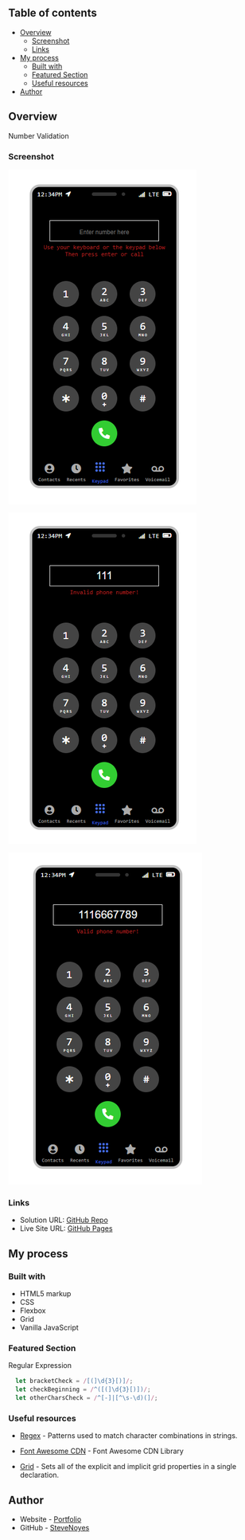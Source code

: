 ## Table of contents

- [Overview](#overview)
  - [Screenshot](#screenshot)
  - [Links](#links)
- [My process](#my-process)
  - [Built with](#built-with)
  - [Featured Section](#featured-section)
  - [Useful resources](#useful-resources)
- [Author](#author)

## Overview

Number Validation

### Screenshot

![Static Image](./static.png)

![Invalid Input](./invalid.png)

![Valid Input](./valid.png)

### Links

- Solution URL: [GitHub Repo](https://your-solution-url.com)
- Live Site URL: [GitHub Pages](https://pages.github.com/)

## My process

### Built with

- HTML5 markup
- CSS  
- Flexbox
- Grid
- Vanilla JavaScript

### Featured Section

Regular Expression

```js
  let bracketCheck = /[(]\d{3}[)]/;
  let checkBeginning = /^([(]\d{3}[)])/;
  let otherCharsCheck = /^[-]|[^\s-\d)(]/;
```

### Useful resources

- [Regex](https://developer.mozilla.org/en-US/docs/Web/JavaScript/Guide/Regular_Expressions) - Patterns used to match character combinations in strings.

- [Font Awesome CDN](https://cdnjs.com/libraries/font-awesome) - Font Awesome CDN Library

- [Grid](https://developer.mozilla.org/en-US/docs/Web/CSS/grid) - Sets all of the explicit and implicit grid properties in a single declaration.

## Author

- Website - [Portfolio](https://www.stevenmnoyes.com)
- GitHub - [SteveNoyes](https://github.com/SteveNoyes)